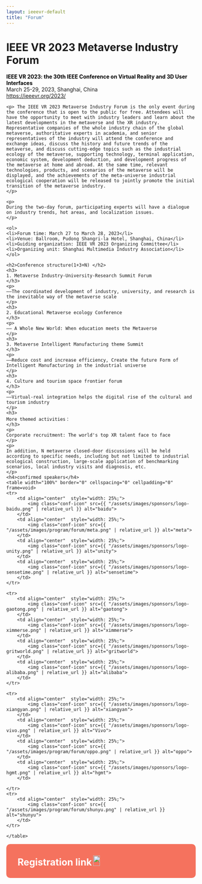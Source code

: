 ```yaml
---
layout: ieeevr-default
title: "Forum"
---
```


<style>
.attend-row {
    display: flex;
    background-color: #F5725E;
    border-radius: 10px;
    padding: 10px;
}
.attend-column {
        flex: 50%;
        padding: 20px;
        position: relative;
    }
</style>
<div>
    <h1>IEEE VR 2023 Metaverse Industry Forum</h1>
    <p>
        <strong style="color: black">IEEE VR 2023: the 30th IEEE Conference on Virtual Reality and 3D User Interfaces </strong>
        <br>
        March 25-29, 2023, Shanghai, China
        <br>
        <a href="https://ieeevr.org/2023/">https://ieeevr.org/2023/</a>
    </p>

    <p> The IEEE VR 2023 Metaverse Industry Forum is the only event during the conference that is open to the public for free. Attendees will have the opportunity to meet with industry leaders and learn about the latest developments in the metaverse and the XR industry. Representative companies of the whole industry chain of the global metaverse, authoritative experts in academia, and senior representatives of the industry will attend the conference and exchange ideas, discuss the history and future trends of the metaverse, and discuss cutting-edge topics such as the industrial ecology of the metaverse, supporting technology, terminal application, economic system, development deduction, and development progress of the metaverse at home and abroad. At the same time, relevant technologies, products, and scenarios of the metaverse will be displayed, and the achievements of the meta-universe industrial ecological cooperation will be released to jointly promote the initial transition of the metaverse industry.
    </p>

    <p>
    During the two-day forum, participating experts will have a dialogue on industry trends, hot areas, and localization issues.
    </p>

    <ol>
    <li>Forum time: March 27 to March 28, 2023</li>
    <li>Venue: Ballroom, Pudong Shangri-la Hotel, Shanghai, China</li>
    <li>Guiding organization: IEEE VR 2023 Organizing Committee</li>
    <li>Organizing unit: Shanghai Multimedia Industry Association</li>
    </ol>

    <h2>Conference structure(1+3+N) </h2>
    <h3>
    1. Metaverse Industry-University-Research Summit Forum
    </h3>
    <p>
    ——The coordinated development of industry, university, and research is the inevitable way of the metaverse scale
    </p>
    <h3>
    2. Educational Metaverse ecology Conference
    </h3>
    <p>
    —— A Whole New World: When education meets the Metaverse
    </p>
    <h3>
    3. Metaverse Intelligent Manufacturing theme Summit
    </h3>
    <p>
    ——Reduce cost and increase efficiency, Create the future Form of Intelligent Manufacturing in the industrial universe
    </p>
    <h3>
    4. Culture and tourism space frontier forum
    </h3>
    <p>
    ——Virtual-real integration helps the digital rise of the cultural and tourism industry
    </p>
    <h3>
    More themed activities：
    </h3>
    <p>
    Corporate recruitment: The world's top XR talent face to face
    </p>
    <p>
    In addition, N metaverse closed-door discussions will be held according to specific needs, including but not limited to industrial ecological construction, large-scale application of benchmarking scenarios, local industry visits and diagnosis, etc.
    </p>
    <h4>confirmed speakers</h4>
    <table width="100%" border="0" cellspacing="0" cellpadding="0" frame=void>
    <tr>
        <td align="center"  style="width: 25%;">
            <img class="conf-icon" src={{ "/assets/images/sponsors/logo-baidu.png" | relative_url }} alt="baidu">
        </td>
        <td align="center"  style="width: 25%;">
            <img class="conf-icon" src={{ "/assets/images/program/forum/meta.png" | relative_url }} alt="meta">
        </td>
        <td align="center"  style="width: 25%;">
            <img class="conf-icon" src={{ "/assets/images/sponsors/logo-unity.png" | relative_url }} alt="unity">
        </td>
        <td align="center"  style="width: 25%;">
            <img class="conf-icon" src={{ "/assets/images/sponsors/logo-sensetime.png" | relative_url }} alt="sensetime">
        </td>
    </tr>

    <tr>
        <td align="center"  style="width: 25%;">
            <img class="conf-icon" src={{ "/assets/images/sponsors/logo-gaotong.png" | relative_url }} alt="gaotong">
        </td>
        <td align="center"  style="width: 25%;">
            <img class="conf-icon" src={{ "/assets/images/sponsors/logo-ximmerse.png" | relative_url }} alt="ximmerse">
        </td>
        <td align="center"  style="width: 25%;">
            <img class="conf-icon" src={{ "/assets/images/sponsors/logo-gritworld.png" | relative_url }} alt="gritworld">
        </td>
        <td align="center"  style="width: 25%;">
            <img class="conf-icon" src={{ "/assets/images/sponsors/logo-alibaba.png" | relative_url }} alt="alibaba">
        </td>
    </tr>

    <tr>
        <td align="center"  style="width: 25%;">
            <img class="conf-icon" src={{ "/assets/images/sponsors/logo-xiangyan.png" | relative_url }} alt="xiangyan">
        </td>
        <td align="center"  style="width: 25%;">
            <img class="conf-icon" src={{ "/assets/images/sponsors/logo-vivo.png" | relative_url }} alt="Vivo">
        </td>
        <td align="center"  style="width: 25%;">
            <img class="conf-icon" src={{ "/assets/images/program/forum/oppo.png" | relative_url }} alt="oppo">
        </td>
        <td align="center"  style="width: 25%;">
            <img class="conf-icon" src={{ "/assets/images/sponsors/logo-hgmt.png" | relative_url }} alt="hgmt">
        </td>
        
    </tr>
    <tr>
        <td align="center"  style="width: 25%;">
            <img class="conf-icon" src={{ "/assets/images/program/forum/shunyu.png" | relative_url }} alt="shunyu">
        </td>
    </tr>

    </table>
</div>

<div class="attend-row">
    <div class="attend-column" style="flex: 100%;">
        <strong style="color:white;font-size: 25px">Registration link</strong>
        <div style="display: inline-block">
            <img src= "{{ "/assets/images/program/forum/qrcode.png" | relative_url }}"  width="95%" >
        </div>
    </div>
</div>
